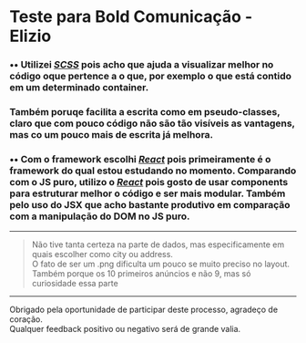 # Teste para Bold Comunicação - Elizio

### •• Utilizei _[SCSS](https://sass-lang.com/)_ pois acho que ajuda a visualizar melhor no código oque pertence a o que, por exemplo o que está contido em um determinado container.

### Também poruqe facilita a escrita como em pseudo-classes, claro que com pouco código não são tão visíveis as vantagens, mas co um pouco mais de escrita já melhora.

### •• Com o framework escolhi _[React](https://pt-br.reactjs.org/)_ pois primeiramente é o framework do qual estou estudando no momento. Comparando com o JS puro, utilizo o _[React](https://pt-br.reactjs.org/)_ pois gosto de usar components para estruturar melhor o código e ser mais modular. Também pelo uso do JSX que acho bastante produtivo em comparação com a manipulação do DOM no JS puro.

---

> Não tive tanta certeza na parte de dados, mas especificamente em quais escolher como city ou address.  
> O fato de ser um .png dificulta um pouco se muito preciso no layout.  
> Também porque os 10 primeiros anúncios e não 9, mas só curiosidade essa parte

---

Obrigado pela oportunidade de participar deste processo, agradeço de coração.  
Qualquer feedback positivo ou negativo será de grande valia.
